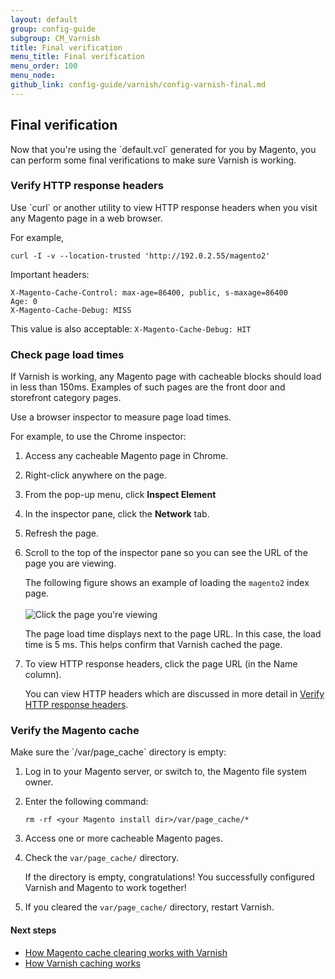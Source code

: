 ```yaml
---
layout: default
group: config-guide
subgroup: CM_Varnish
title: Final verification
menu_title: Final verification
menu_order: 100
menu_node: 
github_link: config-guide/varnish/config-varnish-final.md
---
```



<h2 id="config-varnish-final-verify">Final verification</h2>
Now that you're using the `default.vcl` generated for you by Magento, you can perform some final verifications to make sure Varnish is working.

<h3 id="config-varnish-final-verify-headers">Verify HTTP response headers</h3>
Use `curl` or another utility to view HTTP response headers when you visit any Magento page in a web browser.

For example,

	curl -I -v --location-trusted 'http://192.0.2.55/magento2'

Important headers:

	X-Magento-Cache-Control: max-age=86400, public, s-maxage=86400
	Age: 0
	X-Magento-Cache-Debug: MISS

<div class="bs-callout bs-callout-info" id="info">
	<p>This value is also acceptable: <code>X-Magento-Cache-Debug: HIT</code></p>
</div>

<h3 id="config-varnish-final-response">Check page load times</h3>
If Varnish is working, any Magento page with cacheable blocks should load in less than 150ms. Examples of such pages are the front door and storefront category pages.

Use a browser inspector to measure page load times.

For example, to use the Chrome inspector:

1.	Access any cacheable Magento page in Chrome.
2.	Right-click anywhere on the page.
3.	From the pop-up menu, click **Inspect Element**
4.	In the inspector pane, click the **Network** tab.
5.	Refresh the page.
6.	Scroll to the top of the inspector pane so you can see the URL of the page you are viewing.

	The following figure shows an example of loading the `magento2` index page.<br><br>
	<img src="{{ site.baseurl }}common/images/config_varnish_inspector.png" alt="Click the page you're viewing">

	The page load time displays next to the page URL. In this case, the load time is 5 ms. This helps confirm that Varnish cached the page.

7.	To view HTTP response headers, click the page URL (in the Name column).

	You can view HTTP headers which are discussed in more detail in <a href="#config-varnish-final-verify-headers">Verify HTTP response headers</a>.

<h3 id="config-varnish-final-verify-cache">Verify the Magento cache</h3>
Make sure the `<your Magento install dir>/var/page_cache` directory is empty:

1.	Log in to your Magento server, or switch to, the Magento file system owner.
2.	Enter the following command:

		rm -rf <your Magento install dir>/var/page_cache/*

3.	Access one or more cacheable Magento pages.
4.	Check the `var/page_cache/` directory.

	If the directory is empty, congratulations! You successfully configured Varnish and Magento to work together!
5.	If you cleared the `var/page_cache/` directory, restart Varnish.

#### Next steps
*	<a href="{{ site.gdeurl21 }}config-guide/varnish/use-varnish-cache.html">How Magento cache clearing works with Varnish</a>
*	<a href="{{ site.gdeurl21 }}config-guide/varnish/use-varnish-cache-how.html">How Varnish caching works</a>